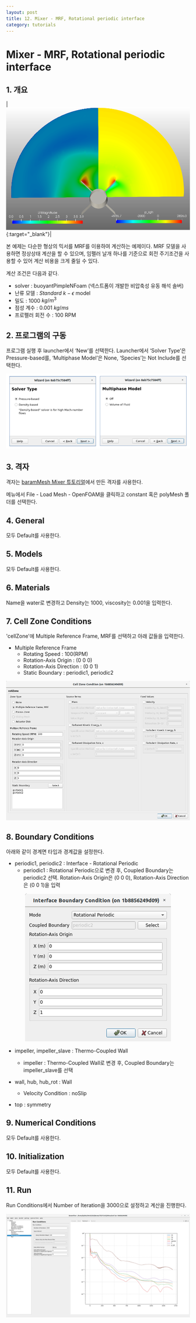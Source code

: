 ```yaml
---
layout: post
title: 12. Mixer - MRF, Rotational periodic interface
category: tutorials
---
```


# Mixer - MRF, Rotational periodic interface

## 1. 개요 

|[![속도/압력 분포](https://github.com/nextfoam/baram-pages/raw/main/screenshots/mixer/intro.png)](https://github.com/nextfoam/baram-pages/raw/main/screenshots/mixer/intro.png){:target="_blank"}|

본 예제는 다순한 형상의 믹서를 MRF를 이용하여 계산하는 예제이다. MRF 모델을 사용하면 정상상태 계산을 할 수 있으며, 임펠러 날개 하나를 기준으로 회전 주기조건을 사용할 수 있어 계산 비용을 크게 줄일 수 있다. 

계산 조건은 다음과 같다. 

+ solver : buoyantPimpleNFoam (넥스트폼이 개발한 비압축성 유동 해석 솔버)
+ 난류 모델 : $Standard$ $k-\epsilon$ model
+ 밀도 : 1000 $kg/m^3$
+ 점성 계수 : 0.001 $kg/ms$
+ 프로펠러 회전 수 : 100 RPM

## 2. 프로그램의 구동

프로그램 실행 후 launcher에서 ‘New’를 선택한다. Launcher에서 ‘Solver Type’은 Pressure-based를, ‘Multiphase Model’은 None, ‘Species’는 Not Include를 선택한다.

<p align='center'>
    <img src="https://github.com/nextfoam/baram-pages/raw/main/screenshots/mixingPipe/launcher.png"><br>
</p>

## 3. 격자

격자는 [baramMesh Mixer 튜토리얼]([https://baramcfd.org/mesh/2024/03/21/mixer-post/](https://baramcfd.org/mesh/2024/06/17/mixer-post/))에서 만든 격자를 사용한다.

메뉴에서 File - Load Mesh - OpenFOAM을 클릭하고 constant 혹은 polyMesh 폴더를 선택한다. 

## 4. General

모두 Default를 사용한다.

## 5. Models

모두 Default를 사용한다.

## 6. Materials

Name을 water로 변경하고 Density는 1000, viscosity는 0.001을 입력한다.

## 7. Cell Zone Conditions

'cellZone'에 Multiple Reference Frame, MRF를 선택하고 아래 값들을 입력한다.

+ Multiple Reference Frame
    + Rotating Speed : 100(RPM)
    + Rotation-Axis Origin : (0 0 0)
    + Rotation-Axis Direction : (0 0 1)
    + Static Boundary : periodic1, periodic2

<p align='center'>
    <img src="https://github.com/nextfoam/baram-pages/raw/main/screenshots/mixer/cellZone.png"><br>
</p>

## 8. Boundary Conditions

아래와 같이 경계면 타입과 경계값을 설정한다.

+ periodic1, periodic2 : Interface - Rotational Periodic
    + periodic1 : Rotational Periodic으로 변경 후, Coupled Boundary는 periodic2 선택. Rotation-Axis Origin은 (0 0 0), Rotation-Axis Direction은 (0 0 1)을 입력

<p align='center'>
    <img src="https://github.com/nextfoam/baram-pages/raw/main/screenshots/mixer/interface.png"><br>
</p>

+ impeller, impeller_slave : Thermo-Coupled Wall
    + impeller : Thermo-Coupled Wall로 변경 후, Coupled Boundary는 impeller_slave를 선택

+ wall, hub, hub_rot : Wall
    + Velocity Condition : noSlip

+ top : symmetry


## 9. Numerical Conditions

모두 Default를 사용한다.


## 10. Initialization

모두 Default를 사용한다.


## 11. Run

Run Conditions에서 Number of Iteration을 3000으로 설정하고 계산을 진행한다.

<p align='center'>
    <img src="https://github.com/nextfoam/baram-pages/raw/main/screenshots/mixer/residual.png"><br>
</p>


